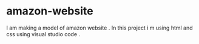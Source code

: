 # amazon-website
I am making a model of amazon website . In this project i m using html and css using visual studio code .
